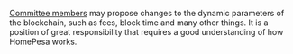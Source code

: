 [Committee members](introduction/committee) may propose changes to the dynamic parameters of the blockchain, such as fees, block time and many other things. It is a position of great responsibility that requires a good understanding of how HomePesa works.